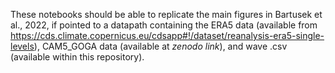 These notebooks should be able to replicate the main figures in Bartusek et al., 2022, if pointed to a datapath containing the ERA5 data (available from https://cds.climate.copernicus.eu/cdsapp#!/dataset/reanalysis-era5-single-levels), CAM5_GOGA data (available at _zenodo link_), and wave .csv (available within this repository).
